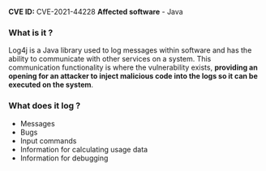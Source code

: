__CVE ID:__ CVE-2021-44228
__Affected software__ - Java

### What is it ?

Log4j is a Java library used to log messages within software and has the ability to communicate with other services on a system. This communication functionality is where the vulnerability exists, **providing an opening for an attacker to inject malicious code into the logs so it can be executed on the system**.

### What does it log ?

- Messages
- Bugs
- Input commands
- Information for calculating usage data
- Information for debugging 